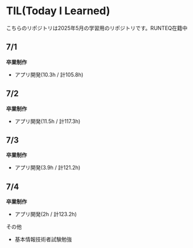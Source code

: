 # TIL(Today I Learned)

こちらのリポジトリは2025年5月の学習用のリポジトリです。RUNTEQ在籍中

## 7/1
**卒業制作**

- アプリ開発(10.3h / 計105.8h)

## 7/2
**卒業制作**

- アプリ開発(11.5h / 計117.3h)

## 7/3
**卒業制作**

- アプリ開発(3.9h / 計121.2h)

## 7/4
**卒業制作**

- アプリ開発(2h / 計123.2h)

その他
- 基本情報技術者試験勉強

